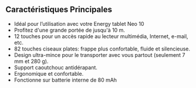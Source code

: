 ## Caractéristiques Principales

* Idéal pour l’utilisation avec votre Energy tablet Neo 10
* Profitez d'une grande portée de jusqu'à 10 m. 
* 12 touches pour un accès rapide au lecteur multimédia, Internet, e-mail, etc. 
* 82 touches ciseaux plates: frappe plus confortable, fluide et silencieuse. 
* Design ultra-mince pour le transporter avec vous partout (seulement 7 mm et 280 g). 
* Support caoutchouc antidérapant. 
* Ergonomique et confortable. 
* Fonctionne sur batterie interne de 80 mAh 



